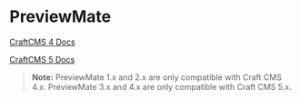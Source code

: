 # PreviewMate

[CraftCMS 4 Docs](https://github.com/nicholashamilton/craft-preview-mate/tree/craft-4) 

[CraftCMS 5 Docs](https://github.com/nicholashamilton/craft-preview-mate/tree/craft-5) 

> **Note:** PreviewMate 1.x and 2.x are only compatible with Craft CMS 4.x. PreviewMate 3.x and 4.x are only compatible with Craft CMS 5.x.